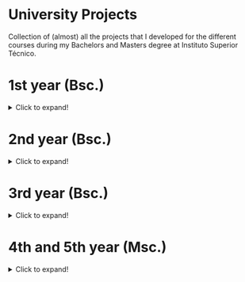# University Projects
Collection of (almost) all the projects that I developed for the different courses during my Bachelors and Masters degree at Instituto Superior Técnico.

# 1st year (Bsc.)
<details>
<summary>Click to expand!</summary>

[![](./badges/FP.svg)](FP)          [![](./badges/IAC.svg)](IAC)       [![](./badges/LP.svg)](LP)

</details>  

# 2nd year (Bsc.)
<details>
  <summary>Click to expand!</summary>
  
[![](./badges/ASA.svg)](ASA)        [![](./badges/IPM.svg)](IPM)     [![](./badges/PO.svg)](PO)
[![](./badges/SO.svg)](SO)       
</details>

# 3rd year (Bsc.) 
<details>
  <summary>Click to expand!</summary>
  
[![](./badges/BD.svg)](BD)           [![](./badges/CG.svg)](CG)        [![](./badges/CO.svg)](CO)
[![](./badges/ES.svg)](ES)           [![](./badges/IA.svg)](IA)        [![](./badges/RC.svg)](RC)
[![](./badges/SD.svg)](SD)
</details>

# 4th and 5th year (Msc.)
<details>
  <summary>Click to expand!</summary>
  
[![](./badges/AASMA.svg)](AASMA) [![](./badges/AVT.svg)](AVT) [![](./badges/CMU.svg)](CMU)
[![](./badges/CNV.svg)](CNV) [![](./badges/CRC.svg)](CRC) [![](./badges/DAD.svg)](DAD)
[![](./badges/LN.svg)](LN) [![](./badges/SIRS.svg)](SIRS)       
</details>

